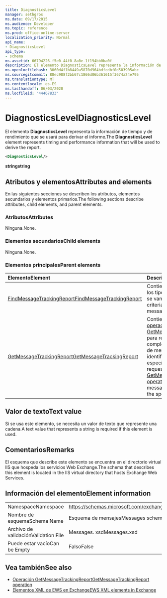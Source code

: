 ```yaml
---
title: DiagnosticsLevel
manager: sethgros
ms.date: 09/17/2015
ms.audience: Developer
ms.topic: reference
ms.prod: office-online-server
localization_priority: Normal
api_name:
- DiagnosticsLevel
api_type:
- schema
ms.assetid: 66794226-f5e0-44f0-8a0e-1f194bb0ba0f
description: El elemento DiagnosticsLevel representa la información de tiempo y de rendimiento que se usará para derivar el informe.
ms.openlocfilehash: 3060d4f1b8449a5870d964bdfcdbf0d503905abc
ms.sourcegitcommit: 88ec988f2bb67c1866d06b361615f3674a24e795
ms.translationtype: MT
ms.contentlocale: es-ES
ms.lasthandoff: 06/03/2020
ms.locfileid: "44467833"
---
```

# <a name="diagnosticslevel"></a><span data-ttu-id="8c007-103">DiagnosticsLevel</span><span class="sxs-lookup"><span data-stu-id="8c007-103">DiagnosticsLevel</span></span>

<span data-ttu-id="8c007-104">El elemento **DiagnosticsLevel** representa la información de tiempo y de rendimiento que se usará para derivar el informe.</span><span class="sxs-lookup"><span data-stu-id="8c007-104">The **DiagnosticsLevel** element represents timing and performance information that will be used to derive the report.</span></span> 
  
```XML
<DiagnosticsLevel/>
```

 <span data-ttu-id="8c007-105">**string**</span><span class="sxs-lookup"><span data-stu-id="8c007-105">**string**</span></span>
## <a name="attributes-and-elements"></a><span data-ttu-id="8c007-106">Atributos y elementos</span><span class="sxs-lookup"><span data-stu-id="8c007-106">Attributes and elements</span></span>

<span data-ttu-id="8c007-107">En las siguientes secciones se describen los atributos, elementos secundarios y elementos primarios.</span><span class="sxs-lookup"><span data-stu-id="8c007-107">The following sections describe attributes, child elements, and parent elements.</span></span>
  
### <a name="attributes"></a><span data-ttu-id="8c007-108">Atributos</span><span class="sxs-lookup"><span data-stu-id="8c007-108">Attributes</span></span>

<span data-ttu-id="8c007-109">Ninguna.</span><span class="sxs-lookup"><span data-stu-id="8c007-109">None.</span></span>
  
### <a name="child-elements"></a><span data-ttu-id="8c007-110">Elementos secundarios</span><span class="sxs-lookup"><span data-stu-id="8c007-110">Child elements</span></span>

<span data-ttu-id="8c007-111">Ninguna.</span><span class="sxs-lookup"><span data-stu-id="8c007-111">None.</span></span>
  
### <a name="parent-elements"></a><span data-ttu-id="8c007-112">Elementos principales</span><span class="sxs-lookup"><span data-stu-id="8c007-112">Parent elements</span></span>

|<span data-ttu-id="8c007-113">**Elemento**</span><span class="sxs-lookup"><span data-stu-id="8c007-113">**Element**</span></span>|<span data-ttu-id="8c007-114">**Descripción**</span><span class="sxs-lookup"><span data-stu-id="8c007-114">**Description**</span></span>|
|:-----|:-----|
|[<span data-ttu-id="8c007-115">FindMessageTrackingReport</span><span class="sxs-lookup"><span data-stu-id="8c007-115">FindMessageTrackingReport</span></span>](findmessagetrackingreport.md) <br/> |<span data-ttu-id="8c007-116">Contiene los criterios para los tipos de mensajes que se van a buscar.</span><span class="sxs-lookup"><span data-stu-id="8c007-116">Contains criteria for the types of messages to find.</span></span>  <br/> |
|[<span data-ttu-id="8c007-117">GetMessageTrackingReport</span><span class="sxs-lookup"><span data-stu-id="8c007-117">GetMessageTrackingReport</span></span>](getmessagetrackingreport.md) <br/> |<span data-ttu-id="8c007-118">Contiene la solicitud de la [operación GetMessageTrackingReport](getmessagetrackingreport-operation.md) para recuperar el informe completo de seguimiento de mensajes del identificador especificado.</span><span class="sxs-lookup"><span data-stu-id="8c007-118">Contains the request for the [GetMessageTrackingReport operation](getmessagetrackingreport-operation.md) to retrieve the full message tracking report for the specified ID.</span></span>  <br/> |
   
## <a name="text-value"></a><span data-ttu-id="8c007-119">Valor de texto</span><span class="sxs-lookup"><span data-stu-id="8c007-119">Text value</span></span>

<span data-ttu-id="8c007-120">Si se usa este elemento, se necesita un valor de texto que represente una cadena.</span><span class="sxs-lookup"><span data-stu-id="8c007-120">A text value that represents a string is required if this element is used.</span></span>
  
## <a name="remarks"></a><span data-ttu-id="8c007-121">Comentarios</span><span class="sxs-lookup"><span data-stu-id="8c007-121">Remarks</span></span>

<span data-ttu-id="8c007-122">El esquema que describe este elemento se encuentra en el directorio virtual IIS que hospeda los servicios Web Exchange.</span><span class="sxs-lookup"><span data-stu-id="8c007-122">The schema that describes this element is located in the IIS virtual directory that hosts Exchange Web Services.</span></span>
  
## <a name="element-information"></a><span data-ttu-id="8c007-123">Información del elemento</span><span class="sxs-lookup"><span data-stu-id="8c007-123">Element information</span></span>

|||
|:-----|:-----|
|<span data-ttu-id="8c007-124">Namespace</span><span class="sxs-lookup"><span data-stu-id="8c007-124">Namespace</span></span>  <br/> |https://schemas.microsoft.com/exchange/services/2006/messages  <br/> |
|<span data-ttu-id="8c007-125">Nombre de esquema</span><span class="sxs-lookup"><span data-stu-id="8c007-125">Schema Name</span></span>  <br/> |<span data-ttu-id="8c007-126">Esquema de mensajes</span><span class="sxs-lookup"><span data-stu-id="8c007-126">Messages schema</span></span>  <br/> |
|<span data-ttu-id="8c007-127">Archivo de validación</span><span class="sxs-lookup"><span data-stu-id="8c007-127">Validation File</span></span>  <br/> |<span data-ttu-id="8c007-128">Messages. xsd</span><span class="sxs-lookup"><span data-stu-id="8c007-128">Messages.xsd</span></span>  <br/> |
|<span data-ttu-id="8c007-129">Puede estar vacío</span><span class="sxs-lookup"><span data-stu-id="8c007-129">Can be Empty</span></span>  <br/> |<span data-ttu-id="8c007-130">Falso</span><span class="sxs-lookup"><span data-stu-id="8c007-130">False</span></span>  <br/> |
   
## <a name="see-also"></a><span data-ttu-id="8c007-131">Vea también</span><span class="sxs-lookup"><span data-stu-id="8c007-131">See also</span></span>

- [<span data-ttu-id="8c007-132">Operación GetMessageTrackingReport</span><span class="sxs-lookup"><span data-stu-id="8c007-132">GetMessageTrackingReport operation</span></span>](getmessagetrackingreport-operation.md)
- [<span data-ttu-id="8c007-133">Elementos XML de EWS en Exchange</span><span class="sxs-lookup"><span data-stu-id="8c007-133">EWS XML elements in Exchange</span></span>](ews-xml-elements-in-exchange.md)

